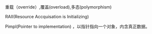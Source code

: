 重载（override）,覆盖(overload),多态(polymorphism)



RAII(Resource Accquisation is Initializing)

Pimpl(Pointer to implementation) ，以指针指向一个对象，内含真正数据。